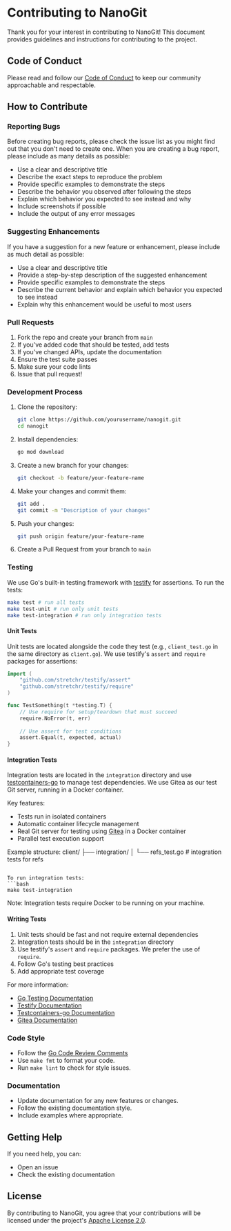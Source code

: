 # Contributing to NanoGit

Thank you for your interest in contributing to NanoGit! This document provides guidelines and instructions for contributing to the project.

## Code of Conduct

Please read and follow our [Code of Conduct](CODE_OF_CONDUCT.md) to keep our community approachable and respectable.

## How to Contribute

### Reporting Bugs

Before creating bug reports, please check the issue list as you might find out that you don't need to create one. When you are creating a bug report, please include as many details as possible:

* Use a clear and descriptive title
* Describe the exact steps to reproduce the problem
* Provide specific examples to demonstrate the steps
* Describe the behavior you observed after following the steps
* Explain which behavior you expected to see instead and why
* Include screenshots if possible
* Include the output of any error messages

### Suggesting Enhancements

If you have a suggestion for a new feature or enhancement, please include as much detail as possible:

* Use a clear and descriptive title
* Provide a step-by-step description of the suggested enhancement
* Provide specific examples to demonstrate the steps
* Describe the current behavior and explain which behavior you expected to see instead
* Explain why this enhancement would be useful to most users

### Pull Requests

1. Fork the repo and create your branch from `main`
2. If you've added code that should be tested, add tests
3. If you've changed APIs, update the documentation
4. Ensure the test suite passes
5. Make sure your code lints
6. Issue that pull request!

### Development Process

1. Clone the repository:
   ```bash
   git clone https://github.com/yourusername/nanogit.git
   cd nanogit
   ```

2. Install dependencies:
   ```bash
   go mod download
   ```

3. Create a new branch for your changes:
   ```bash
   git checkout -b feature/your-feature-name
   ```

4. Make your changes and commit them:
   ```bash
   git add .
   git commit -m "Description of your changes"
   ```

5. Push your changes:
   ```bash
   git push origin feature/your-feature-name
   ```

6. Create a Pull Request from your branch to `main`

### Testing

We use Go's built-in testing framework with [testify](https://github.com/stretchr/testify) for assertions. To run the tests:

```bash
make test # run all tests
make test-unit # run only unit tests
make test-integration # run only integration tests
```

#### Unit Tests

Unit tests are located alongside the code they test (e.g., `client_test.go` in the same directory as `client.go`). We use testify's `assert` and `require` packages for assertions:

```go
import (
    "github.com/stretchr/testify/assert"
    "github.com/stretchr/testify/require"
)

func TestSomething(t *testing.T) {
    // Use require for setup/teardown that must succeed
    require.NoError(t, err)
    
    // Use assert for test conditions
    assert.Equal(t, expected, actual)
}
```

#### Integration Tests

Integration tests are located in the `integration` directory and use [testcontainers-go](https://golang.testcontainers.org/) to manage test dependencies. We use Gitea as our test Git server, running in a Docker container.

Key features:
- Tests run in isolated containers
- Automatic container lifecycle management
- Real Git server for testing using [Gitea](https://gitea.io/) in a Docker container
- Parallel test execution support

Example structure:
client/
├── integration/
│   └── refs_test.go    # integration tests for refs
```

To run integration tests:
```bash
make test-integration
```

Note: Integration tests require Docker to be running on your machine.

#### Writing Tests

1. Unit tests should be fast and not require external dependencies
2. Integration tests should be in the `integration` directory
3. Use testify's `assert` and `require` packages. We prefer the use of `require`.
4. Follow Go's testing best practices
5. Add appropriate test coverage

For more information:
- [Go Testing Documentation](https://pkg.go.dev/testing)
- [Testify Documentation](https://pkg.go.dev/github.com/stretchr/testify)
- [Testcontainers-go Documentation](https://golang.testcontainers.org/)
- [Gitea Documentation](https://docs.gitea.io/)

### Code Style

* Follow the [Go Code Review Comments](https://github.com/golang/go/wiki/CodeReviewComments)
* Use `make fmt` to format your code.
* Run `make lint` to check for style issues.

### Documentation

* Update documentation for any new features or changes.
* Follow the existing documentation style.
* Include examples where appropriate.

## Getting Help

If you need help, you can:

* Open an issue
* Check the existing documentation

## License

By contributing to NanoGit, you agree that your contributions will be licensed under the project's [Apache License 2.0](LICENSE.md). 